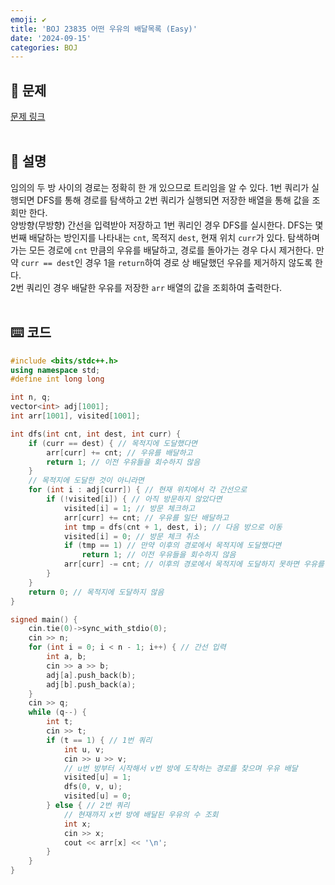 ```yaml
---
emoji: ✔️
title: 'BOJ 23835 어떤 우유의 배달목록 (Easy)'
date: '2024-09-15'
categories: BOJ
---
```

## 📝 문제
<a href="https://boj.kr/23835" target="_blank">문제 링크</a>
<br/><br/>

## 📖 설명
임의의 두 방 사이의 경로는 정확히 한 개 있으므로 트리임을 알 수 있다. 1번 쿼리가 실행되면 DFS를 통해 경로를 탐색하고 2번 쿼리가 실행되면 저장한 배열을 통해 값을 조회만 한다.  
양방향(무방향) 간선을 입력받아 저장하고 1번 쿼리인 경우 DFS를 실시한다. DFS는 몇 번째 배달하는 방인지를 나타내는 `cnt`, 목적지 `dest`, 현재 위치 `curr`가 있다. 탐색하며 가는 모든 경로에 `cnt` 만큼의 우유를 배달하고, 경로를 돌아가는 경우 다시 제거한다. 만약 `curr == dest`인 경우 1을 `return`하여 경로 상 배달했던 우유를 제거하지 않도록 한다.  
2번 쿼리인 경우 배달한 우유를 저장한 `arr` 배열의 값을 조회하여 출력한다.
<br/><br/>

## ⌨️ 코드
```cpp
#include <bits/stdc++.h>
using namespace std;
#define int long long

int n, q;
vector<int> adj[1001];
int arr[1001], visited[1001];

int dfs(int cnt, int dest, int curr) {
    if (curr == dest) { // 목적지에 도달했다면
        arr[curr] += cnt; // 우유를 배달하고
        return 1; // 이전 우유들을 회수하지 않음
    }
	// 목적지에 도달한 것이 아니라면
    for (int i : adj[curr]) { // 현재 위치에서 각 간선으로
        if (!visited[i]) { // 아직 방문하지 않았다면
            visited[i] = 1; // 방문 체크하고
            arr[curr] += cnt; // 우유를 일단 배달하고
            int tmp = dfs(cnt + 1, dest, i); // 다음 방으로 이동
            visited[i] = 0; // 방문 체크 취소
            if (tmp == 1) // 만약 이후의 경로에서 목적지에 도달했다면
                return 1; // 이전 우유들을 회수하지 않음
            arr[curr] -= cnt; // 이후의 경로에서 목적지에 도달하지 못하면 우유를 회수
        }
    }
    return 0; // 목적지에 도달하지 않음
}

signed main() {
    cin.tie(0)->sync_with_stdio(0);
    cin >> n;
    for (int i = 0; i < n - 1; i++) { // 간선 입력
        int a, b;
        cin >> a >> b;
        adj[a].push_back(b);
        adj[b].push_back(a);
    }
    cin >> q;
    while (q--) {
        int t;
        cin >> t;
        if (t == 1) { // 1번 쿼리
            int u, v;
            cin >> u >> v;
			// u번 방부터 시작해서 v번 방에 도착하는 경로를 찾으며 우유 배달
            visited[u] = 1;
            dfs(0, v, u);
            visited[u] = 0;
        } else { // 2번 쿼리
			// 현재까지 x번 방에 배달된 우유의 수 조회
            int x;
            cin >> x;
            cout << arr[x] << '\n';
        }
    }
}
```

```toc
```